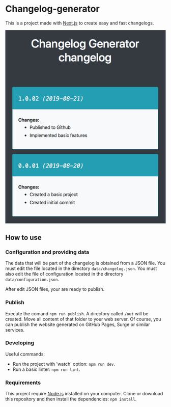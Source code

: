 # Changelog-generator

This is a project made with [Next.js](https://nextjs.org) to create easy and fast changelogs.

![Preview](./docs-assets/preview.png) 

## How to use

### Configuration and providing data
The data that will be part of the changelog is obtained from a JSON file. You must edit the file located in the directory `data/changelog.json`. 
You must also edit the file of configuration located in the directory `data/configuration.json`.

After edit JSON files, your are ready to publish.

### Publish
Execute the comand `npm run publish`. A directory called `/out` will be created. Move all content of that folder to your web server. Of course, you can publish the website generated on GitHub Pages, Surge or similar services.


### Developing
Useful commands:
* Run the project with 'watch' option: `npm run dev`.    
* Run a basic linter: `npm run lint`.   


### Requirements
This project require [Node.js](https://nodejs.org) installed on your computer.
Clone or download this repository and then install the dependencies: `npm install`.
